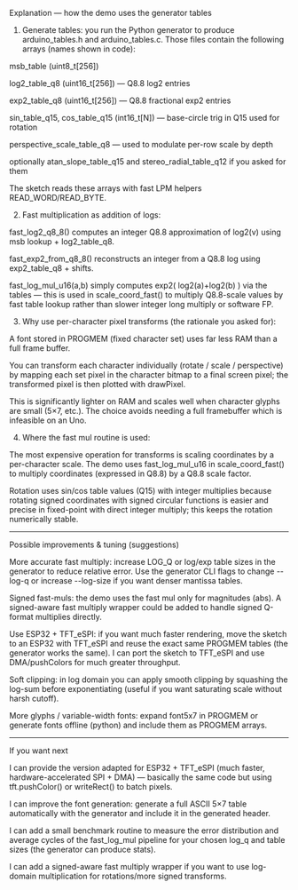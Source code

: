 Explanation — how the demo uses the generator tables

1. Generate tables: you run the Python generator to produce arduino_tables.h and arduino_tables.c. Those files contain the following arrays (names shown in code):

msb_table (uint8_t[256])

log2_table_q8 (uint16_t[256]) — Q8.8 log2 entries

exp2_table_q8 (uint16_t[256]) — Q8.8 fractional exp2 entries

sin_table_q15, cos_table_q15 (int16_t[N]) — base-circle trig in Q15 used for rotation

perspective_scale_table_q8 — used to modulate per-row scale by depth

optionally atan_slope_table_q15 and stereo_radial_table_q12 if you asked for them


The sketch reads these arrays with fast LPM helpers READ_WORD/READ_BYTE.


2. Fast multiplication as addition of logs:

fast_log2_q8_8() computes an integer Q8.8 approximation of log2(v) using msb lookup + log2_table_q8.

fast_exp2_from_q8_8() reconstructs an integer from a Q8.8 log using exp2_table_q8 + shifts.

fast_log_mul_u16(a,b) simply computes exp2( log2(a)+log2(b) ) via the tables — this is used in scale_coord_fast() to multiply Q8.8-scale values by fast table lookup rather than slower integer long multiply or software FP.



3. Why use per-character pixel transforms (the rationale you asked for):

A font stored in PROGMEM (fixed character set) uses far less RAM than a full frame buffer.

You can transform each character individually (rotate / scale / perspective) by mapping each set pixel in the character bitmap to a final screen pixel; the transformed pixel is then plotted with drawPixel.

This is significantly lighter on RAM and scales well when character glyphs are small (5×7, etc.). The choice avoids needing a full framebuffer which is infeasible on an Uno.



4. Where the fast mul routine is used:

The most expensive operation for transforms is scaling coordinates by a per-character scale. The demo uses fast_log_mul_u16 in scale_coord_fast() to multiply coordinates (expressed in Q8.8) by a Q8.8 scale factor.

Rotation uses sin/cos table values (Q15) with integer multiplies because rotating signed coordinates with signed circular functions is easier and precise in fixed-point with direct integer multiply; this keeps the rotation numerically stable.





---

Possible improvements & tuning (suggestions)

More accurate fast multiply: increase LOG_Q or log/exp table sizes in the generator to reduce relative error. Use the generator CLI flags to change --log-q or increase --log-size if you want denser mantissa tables.

Signed fast-muls: the demo uses the fast mul only for magnitudes (abs). A signed-aware fast multiply wrapper could be added to handle signed Q-format multiplies directly.

Use ESP32 + TFT_eSPI: if you want much faster rendering, move the sketch to an ESP32 with TFT_eSPI and reuse the exact same PROGMEM tables (the generator works the same). I can port the sketch to TFT_eSPI and use DMA/pushColors for much greater throughput.

Soft clipping: in log domain you can apply smooth clipping by squashing the log-sum before exponentiating (useful if you want saturating scale without harsh cutoff).

More glyphs / variable-width fonts: expand font5x7 in PROGMEM or generate fonts offline (python) and include them as PROGMEM arrays.



---

If you want next

I can provide the version adapted for ESP32 + TFT_eSPI (much faster, hardware-accelerated SPI + DMA) — basically the same code but using tft.pushColor() or writeRect() to batch pixels.

I can improve the font generation: generate a full ASCII 5×7 table automatically with the generator and include it in the generated header.

I can add a small benchmark routine to measure the error distribution and average cycles of the fast_log_mul pipeline for your chosen log_q and table sizes (the generator can produce stats).

I can add a signed-aware fast multiply wrapper if you want to use log-domain multiplication for rotations/more signed transforms.
